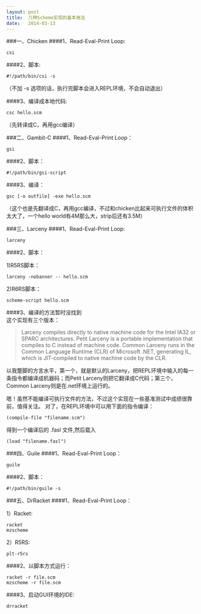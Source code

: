 ```yaml
---
layout: post
title:  几种Scheme实现的基本用法
date:   2014-03-13
---
```

###一、Chicken
####1、Read-Eval-Print Loop:

    csi

####2、脚本:

    #!/path/bin/csi -s

（不加 -s 选项的话，执行完脚本会进入REPL环境，不会自动退出）

####3、编译成本地代码:

    csc hello.scm

（先转译成C，再用gcc编译）


###二、Gambit-C
####1、Read-Eval-Print Loop：

    gsi

####2、脚本：

    #!/path/bin/gsi-script

####3、编译：

    gsc [-o outfile] -exe hello.scm

（这个也是先翻译成C，再用gcc编译，不过和chicken比起来可执行文件的体积太大了，一个hello world有4M那么大，strip后还有3.5M）

###三、Larceny
####1、Read-Eval-Print Loop:

    larceny

####2、脚本：

1)R5RS脚本：

    larceny -nobanner -- hello.scm

2)R6RS脚本：

    scheme-script hello.scm

####3、编译的方法暂时没找到   
这个实现有三个版本：

>Larceny compiles directly to native machine code for the Intel IA32 or SPARC architectures.
>Petit Larceny is a portable implementation that compiles to C instead of machine code.
>Common Larceny runs in the Common Language Runtime (CLR) of Microsoft .NET, generating IL, which is JIT-compiled to native machine code by the CLR. 

以我蹩脚的方言水平，第一个，就是默认的Larceny，把REPL环境中输入的每一条指令都编译成机器码；而Petit Larceny则把它翻译成C代码；第三个，Common Larceny则是在.net环境上运行的。

嗯！虽然不能编译可执行文件的方法，不过这个实现在一些基准测试中成绩很靠前，值得关注。
对了，在REPL环境中可以用下面的指令编译：

    (compile-file "filename.scm")

得到一个编译后的 .fasl 文件,然后载入

    (load "filename.fasl")

###四、Guile
####1、Read-Eval-Print Loop：

    guile

####2、脚本：

    #!/path/bin/guile -s

###五、DrRacket
####1、Read-Eval-Print Loop：

1）Racket:

    racket
    mzscheme

2）R5RS:

    plt-r5rs

####2、以脚本方式运行：

    racket -r file.scm
    mzscheme -r file.scm

####3、启动GUI环境的IDE:

    drracket